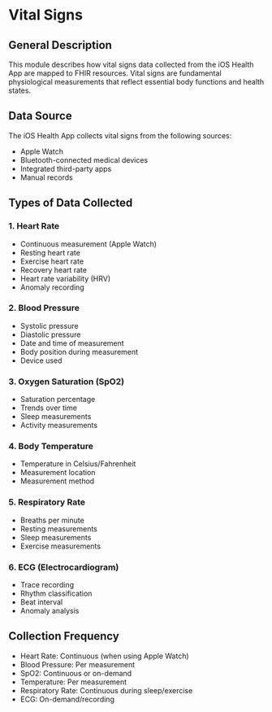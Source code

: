 # Vital Signs

## General Description
This module describes how vital signs data collected from the iOS Health App are mapped to FHIR resources. Vital signs are fundamental physiological measurements that reflect essential body functions and health states.

## Data Source
The iOS Health App collects vital signs from the following sources:
- Apple Watch
- Bluetooth-connected medical devices
- Integrated third-party apps
- Manual records

## Types of Data Collected

### 1. Heart Rate
- Continuous measurement (Apple Watch)
- Resting heart rate
- Exercise heart rate
- Recovery heart rate
- Heart rate variability (HRV)
- Anomaly recording

### 2. Blood Pressure
- Systolic pressure
- Diastolic pressure
- Date and time of measurement
- Body position during measurement
- Device used

### 3. Oxygen Saturation (SpO2)
- Saturation percentage
- Trends over time
- Sleep measurements
- Activity measurements

### 4. Body Temperature
- Temperature in Celsius/Fahrenheit
- Measurement location
- Measurement method

### 5. Respiratory Rate
- Breaths per minute
- Resting measurements
- Sleep measurements
- Exercise measurements

### 6. ECG (Electrocardiogram)
- Trace recording
- Rhythm classification
- Beat interval
- Anomaly analysis

## Collection Frequency
- Heart Rate: Continuous (when using Apple Watch)
- Blood Pressure: Per measurement
- SpO2: Continuous or on-demand
- Temperature: Per measurement
- Respiratory Rate: Continuous during sleep/exercise
- ECG: On-demand/recording

